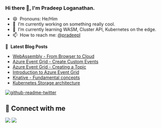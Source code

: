 ### Hi there 👋, I'm Pradeep Loganathan.

- 😄 &nbsp;Pronouns: He/Him
- 🔭 &nbsp;I’m currently working on something really cool.
- 🌱 &nbsp;I’m currently learning WASM, Cluster API, Kubernetes on the edge.
- 📫 &nbsp;How to reach me: [@pradeepl](https://twitter.com/pradeepl)



📕 &nbsp;**Latest Blog Posts**
<!-- BLOGPOSTS:START -->
- [WebAssembly - From Browser to Cloud](https://pradeepl.com/blog/webassembly-from-browser-to-cloud/)
- [Azure Event Grid - Create Custom Events](https://pradeepl.com/blog/azure/azureeventgrid-createcustomevents/)
- [Azure Event Grid - Creating a Topic](https://pradeepl.com/blog/azure/azureeventgrid-createtopic/)
- [Introduction to Azure Event Grid](https://pradeepl.com/blog/azure/azureeventgrid-introduction/)
- [Knative - Fundamental concepts](https://pradeepl.com/blog/kubernetes/knative-fundamental-concepts/)
- [Kubernetes Storage architecture](https://pradeepl.com/blog/kubernetes/kubernetes-storage-architecture/)
<!-- BLOGPOSTS:END -->

[![github-readme-twitter](https://github-readme-twitter.gazf.vercel.app/api?id=pradeepl)](https://github.com/pradeeploganathan)


## 📌 Connect with me

<a href="https://www.linkedin.com/in/pradeeploganathan/"><img src="https://img.shields.io/badge/linkedin-%230077B5.svg?style=for-the-badge&logo=linkedin&logoColor=white"></img></a>
<a href="https://twitter.com/pradeepl"><img src="https://img.shields.io/twitter/follow/pradeepl?style=social"></img></a>
